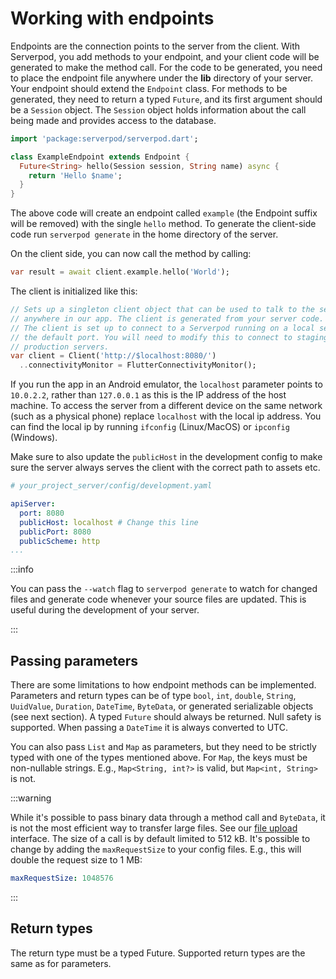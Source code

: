 # Working with endpoints

Endpoints are the connection points to the server from the client. With Serverpod, you add methods to your endpoint, and your client code will be generated to make the method call. For the code to be generated, you need to place the endpoint file anywhere under the **lib** directory of your server. Your endpoint should extend the `Endpoint` class. For methods to be generated, they need to return a typed `Future`, and its first argument should be a `Session` object. The `Session` object holds information about the call being made and provides access to the database.

```dart
import 'package:serverpod/serverpod.dart';

class ExampleEndpoint extends Endpoint {
  Future<String> hello(Session session, String name) async {
    return 'Hello $name';
  }
}
```

The above code will create an endpoint called `example` (the Endpoint suffix will be removed) with the single `hello` method. To generate the client-side code run `serverpod generate` in the home directory of the server.

On the client side, you can now call the method by calling:

```dart
var result = await client.example.hello('World');
```

The client is initialized like this:

```dart
// Sets up a singleton client object that can be used to talk to the server from
// anywhere in our app. The client is generated from your server code.
// The client is set up to connect to a Serverpod running on a local server on
// the default port. You will need to modify this to connect to staging or
// production servers.
var client = Client('http://$localhost:8080/')
  ..connectivityMonitor = FlutterConnectivityMonitor();
```

If you run the app in an Android emulator, the `localhost` parameter points to `10.0.2.2`, rather than `127.0.0.1` as this is the IP address of the host machine. To access the server from a different device on the same network (such as a physical phone) replace `localhost` with the local ip address. You can find the local ip by running `ifconfig` (Linux/MacOS) or `ipconfig` (Windows).

Make sure to also update the `publicHost` in the development config to make sure the server always serves the client with the correct path to assets etc.

```yaml
# your_project_server/config/development.yaml

apiServer:
  port: 8080
  publicHost: localhost # Change this line
  publicPort: 8080
  publicScheme: http
...
```

:::info

You can pass the `--watch` flag to `serverpod generate` to watch for changed files and generate code whenever your source files are updated. This is useful during the development of your server.

:::

## Passing parameters

There are some limitations to how endpoint methods can be implemented. Parameters and return types can be of type `bool`, `int`, `double`, `String`, `UuidValue`, `Duration`, `DateTime`, `ByteData`, or generated serializable objects (see next section). A typed `Future` should always be returned. Null safety is supported. When passing a `DateTime` it is always converted to UTC.

You can also pass `List` and `Map` as parameters, but they need to be strictly typed with one of the types mentioned above. For `Map`, the keys must be non-nullable strings. E.g., `Map<String, int?>` is valid, but `Map<int, String>` is not.

:::warning

While it's possible to pass binary data through a method call and `ByteData`, it is not the most efficient way to transfer large files. See our [file upload](file-uploads) interface. The size of a call is by default limited to 512 kB. It's possible to change by adding the `maxRequestSize` to your config files. E.g., this will double the request size to 1 MB:

```yaml
maxRequestSize: 1048576
```

:::

## Return types

The return type must be a typed Future. Supported return types are the same as for parameters.
